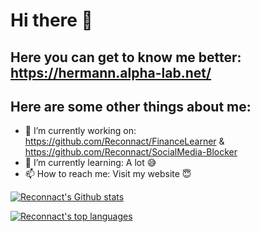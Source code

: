 # Hi there 👋
## Here you can get to know me better: https://hermann.alpha-lab.net/
## Here are some other things about me:
- 🔭 I’m currently working on: https://github.com/Reconnact/FinanceLearner & https://github.com/Reconnact/SocialMedia-Blocker
- 🌱 I’m currently learning: A lot 😅
- 📫 How to reach me: Visit my website 😇


[![Reconnact's Github stats](https://github-readme-stats.vercel.app/api?username=Reconnact&theme=tokyonight&title_color=6060ff&text_color=e1e0e6&bg_color=000000&border_radius=8&hide_border=1&layout=compact)](https://github.com/anuraghazra/github-readme-stats)


[![Reconnact's top languages](https://github-readme-stats.vercel.app/api/top-langs/?username=Reconnact&theme=tokyonight&title_color=6060ff&text_color=e1e0e6&bg_color=000000&border_radius=8&hide_border=1&layout=compact)](https://github.com/anuraghazra/github-readme-stats)
